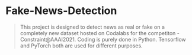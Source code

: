 # Fake-News-Detection

> This project is designed to detect news as real or fake on a completely new dataset hosted on Codalabs for the competiton - Constraint@AAAI2021. Coding is purely done in Python. Tensorflow and PyTorch both are used for different purposes.
